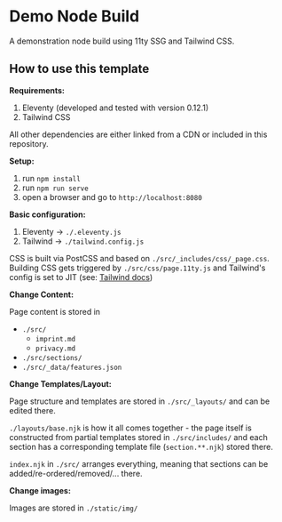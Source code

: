 # Demo Node Build

A demonstration node build using 11ty SSG and Tailwind CSS.

## How to use this template

**Requirements:**

1. Eleventy (developed and tested with version 0.12.1)
2. Tailwind CSS

All other dependencies are either linked from a CDN or included in this repository.

**Setup:**

1. run `npm install`
2. run `npm run serve`
3. open a browser and go to `http://localhost:8080`

**Basic configuration:**

1. Eleventy -> `./.eleventy.js`
2. Tailwind -> `./tailwind.config.js`

CSS is built via PostCSS and based on `./src/_includes/css/_page.css`. Building CSS gets triggered by `./src/css/page.11ty.js` and Tailwind's config is set to JIT (see: [Tailwind docs](https://tailwindcss.com/docs/just-in-time-mode))

**Change Content:**

Page content is stored in

-   `./src/`
    -   `imprint.md`
    -   `privacy.md`
-   `./src/sections/`
-   `./src/_data/features.json`

**Change Templates/Layout:**

Page structure and templates are stored in `./src/_layouts/` and can be edited there.

`./layouts/base.njk` is how it all comes together - the page itself is constructed from partial templates stored in `./src/includes/` and each section has a corresponding template file (`section.**.njk`) stored there.

`index.njk` in `./src/` arranges everything, meaning that sections can be added/re-ordered/removed/... there.

**Change images:**

Images are stored in `./static/img/`
